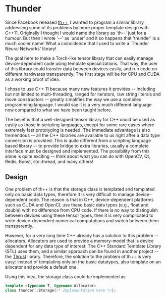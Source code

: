 Thunder
=======

Since Facebook released [th++](http://example.com/), I wanted to program a similar library addressing some of its problems by more proper template design with C++11. Originally I thought I would name the library as 'th--' just for a humour. But then I wrote '--' as 'under' and it so happens that 'thunder' is a much cooler name! What a coincidence that I used to write a 'Thunder Neural Networks' library!

The goal here to make a Torch-like tensor library that can easily manage device-dependent code using template specializations. That way, the user of this library could transfer data between devices easily, and run code on different hardwares transparently. The first stage will be for CPU and CUDA as a working proof of idea.

I chose to use C++ 11 because many new features it provides -- including but not limited to multi-threading, ranged for iterators, raw string literals and move constructors -- greatly simplifies the way we use a compiled programming language. I would say it is a very much different language now compared to what we have been taught before.

The belief is that a well-designed tensor library for C++ could be used as easily as those in scripting languages, except for some rare cases where extremely fast prototyping is needed. The immediate advantage is also tremendous -- all the C++ libraries are available to us right after a data type conversion is provided. This is quite different from a scripting language based library -- to provide bridge to extra libraries, usually a complete interface must be designed and implemented. The possibility from this alone is quite exciting -- think about what you can do with OpenCV, Qt, Redis, Boost, std::thread, and many others!

Design
------

One problem of th++ is that the storage class is templated and templated only on basic data types, therefore it is very difficult to manage device-dependent code. The reason is that in C++, device-dependent platforms such as CUDA and OpenCL use these basic data types (e.g., float and double) with no difference from CPU code. If there is no way to distinguish between devices using these tensor types, then it is very complicated to write device-dependent numerical computations and switch between them transparently.

However, for a very long time C++ already has a solution to this problem -- allocators. Allocators are used to provide a memory-model that is device dependent for any data type of interest. The C++ Standard Template Library (STL) uses them, and a similar approach can be found in another project -- the [Thrust](http://thrust.github.io) library. Therefore, the solution to the problem of th++ is very easy: instead of templating only on the basic datatypes, also template on an allocator and provide a default one.

Using this idea, the storage class could be implemented as
```cpp
template <typename T, typename Allocator>
class thunder::Storage{/* Implementation here */};
```